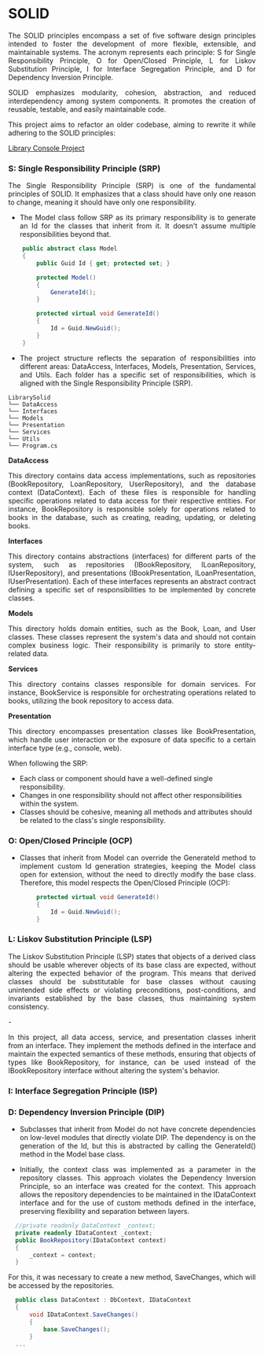 # SOLID
<p align="justify">The SOLID principles encompass a set of five software design principles intended to foster the development of more flexible, extensible, and maintainable systems. The acronym represents each principle: S for Single Responsibility Principle, O for Open/Closed Principle, L for Liskov Substitution Principle, I for Interface Segregation Principle, and D for Dependency Inversion Principle.</p>

<p align="justify">SOLID emphasizes modularity, cohesion, abstraction, and reduced interdependency among system components. It promotes the creation of reusable, testable, and easily maintainable code.</p>

<p align="justify">This project aims to refactor an older codebase, aiming to rewrite it while adhering to the SOLID principles:</p>

[Library Console Project](https://github.com/victor-vdo/Library) 
 

### S: Single Responsibility Principle (SRP)
<p align="justify"> The Single Responsibility Principle (SRP) is one of the fundamental principles of SOLID. It emphasizes that a class should have only one reason to change, meaning it should have only one responsibility.</p>

- <p align="justify"> The Model class follow SRP as its primary responsibility is to generate an Id for the classes that inherit from it. It doesn't assume multiple responsibilities beyond that. </p>

```c#
    public abstract class Model
    {
        public Guid Id { get; protected set; }

        protected Model()
        {
            GenerateId();
        }

        protected virtual void GenerateId()
        {
            Id = Guid.NewGuid();
        }
    }
```

- <p align="justify"> The project structure reflects the separation of responsibilities into different areas: DataAccess, Interfaces, Models, Presentation, Services, and Utils. Each folder has a specific set of responsibilities, which is aligned with the Single Responsibility Principle (SRP).</p>

```
LibrarySolid
└── DataAccess
└── Interfaces
└── Models
└── Presentation
└── Services
└── Utils
└── Program.cs
```

<strong> DataAccess </strong>
<p align="justify">This directory contains data access implementations, such as repositories (BookRepository, LoanRepository, UserRepository), and the database context (DataContext). Each of these files is responsible for handling specific operations related to data access for their respective entities. For instance, BookRepository is responsible solely for operations related to books in the database, such as creating, reading, updating, or deleting books.</p>

<strong> Interfaces </strong>
<p align="justify">This directory contains abstractions (interfaces) for different parts of the system, such as repositories (IBookRepository, ILoanRepository, IUserRepository), and presentations (IBookPresentation, ILoanPresentation, IUserPresentation). Each of these interfaces represents an abstract contract defining a specific set of responsibilities to be implemented by concrete classes.</p>

<strong> Models </strong>
<p align="justify">This directory holds domain entities, such as the Book, Loan, and User classes. These classes represent the system's data and should not contain complex business logic. Their responsibility is primarily to store entity-related data.</p>

<strong> Services </strong>
<p align="justify">This directory contains classes responsible for domain services. For instance, BookService is responsible for orchestrating operations related to books, utilizing the book repository to access data.</p>

<strong> Presentation </strong>
<p align="justify">This directory encompasses presentation classes like BookPresentation, which handle user interaction or the exposure of data specific to a certain interface type (e.g., console, web).</p>

When following the SRP:
- Each class or component should have a well-defined single responsibility.
- Changes in one responsibility should not affect other responsibilities within the system.
- Classes should be cohesive, meaning all methods and attributes should be related to the class's single responsibility.

### O: Open/Closed Principle (OCP)
- <p align="justify"> Classes that inherit from Model can override the GenerateId method to implement custom Id generation strategies, keeping the Model class open for extension, without the need to directly modify the base class. Therefore, this model respects the Open/Closed Principle (OCP): </p>

```c#
        protected virtual void GenerateId()
        {
            Id = Guid.NewGuid();
        }
```


### L: Liskov Substitution Principle (LSP)
<p align="justify">The Liskov Substitution Principle (LSP) states that objects of a derived class should be usable wherever objects of its base class are expected, without altering the expected behavior of the program. This means that derived classes should be substitutable for base classes without causing unintended side effects or violating preconditions, post-conditions, and invariants established by the base classes, thus maintaining system consistency.</p>
- <p align="justify">In this project, all data access, service, and presentation classes inherit from an interface. They implement the methods defined in the interface and maintain the expected semantics of these methods, ensuring that objects of types like BookRepository, for instance, can be used instead of the IBookRepository interface without altering the system's behavior.</p>



### I: Interface Segregation Principle (ISP)

### D: Dependency Inversion Principle (DIP)
- <p align="justify">Subclasses that inherit from Model do not have concrete dependencies on low-level modules that directly violate DIP. The dependency is on the generation of the Id, but this is abstracted by calling the GenerateId() method in the Model base class.</p>
- <p align="justify">Initially, the context class was implemented as a parameter in the repository classes. This approach violates the Dependency Inversion Principle, so an interface was created for the context. This approach allows the repository dependencies to be maintained in the IDataContext interface and for the use of custom methods defined in the interface, preserving flexibility and separation between layers.</p>

```c#
  //private readonly DataContext _context;
  private readonly IDataContext _context;
  public BookRepository(IDataContext context)
  {
      _context = context;
  }
```
<p align="justify"> For this, it was necessary to create a new method, SaveChanges, which will be accessed by the repositories. </p>

```c#
  public class DataContext : DbContext, IDataContext
  { 
      void IDataContext.SaveChanges()
      {
          base.SaveChanges();
      }
  ...
```


